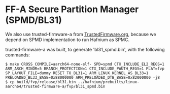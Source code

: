 # FF-A Secure Partition Manager (SPMD/BL31)

We also use trusted-firmware-a from [TrustedFirmware.org](https://git.trustedfirmware.org/TF-A/trusted-firmware-a.git/), because we depend on SPMD implementation to run Hafnium as SPMC.

trusted-firmware-a was built, to generate 'bl31_spmd.bin', with the following commands:

```
$ make CROSS_COMPILE=aarch64-none-elf- SPD=spmd CTX_INCLUDE_EL2_REGS=1 ARM_ARCH_MINOR=5 BRANCH_PROTECTION=1 CTX_INCLUDE_PAUTH_REGS=1 PLAT=fvp SP_LAYOUT_FILE=dummy RESET_TO_BL31=1 ARM_LINUX_KERNEL_AS_BL33=1 PRELOADED_BL33_BASE=0x88000000 ARM_PRELOADED_DTB_BASE=0x82000000 -j8
$ cp build/fvp/release/bl31.bin ../hafnium/prebuilts/linux-aarch64/trusted-firmware-a/fvp/bl31_spmd.bin
```
